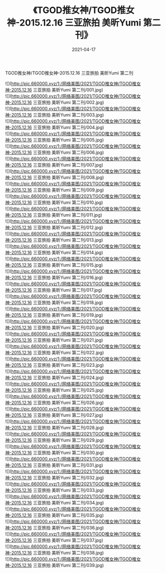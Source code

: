 ﻿---
layout: post
title:  《TGOD推女神/TGOD推女神-2015.12.16 三亚旅拍 美昕Yumi 第二刊》
date:   2021-04-17
img: http://pic.660000.xyz/1:/网络美图/2021/TGOD推女神/TGOD推女神-2015.12.16 三亚旅拍 美昕Yumi 第二刊/000.jpg
categories: [美女, 清纯, 唯美]
---

TGOD推女神/TGOD推女神-2015.12.16 三亚旅拍 美昕Yumi 第二刊

 ![](http://pic.660000.xyz/1:/网络美图/2021/TGOD推女神/TGOD推女神-2015.12.16 三亚旅拍 美昕Yumi 第二刊/001.jpg) <br>![](http://pic.660000.xyz/1:/网络美图/2021/TGOD推女神/TGOD推女神-2015.12.16 三亚旅拍 美昕Yumi 第二刊/002.jpg) <br>![](http://pic.660000.xyz/1:/网络美图/2021/TGOD推女神/TGOD推女神-2015.12.16 三亚旅拍 美昕Yumi 第二刊/003.jpg) <br>![](http://pic.660000.xyz/1:/网络美图/2021/TGOD推女神/TGOD推女神-2015.12.16 三亚旅拍 美昕Yumi 第二刊/004.jpg) <br>![](http://pic.660000.xyz/1:/网络美图/2021/TGOD推女神/TGOD推女神-2015.12.16 三亚旅拍 美昕Yumi 第二刊/005.jpg) <br>![](http://pic.660000.xyz/1:/网络美图/2021/TGOD推女神/TGOD推女神-2015.12.16 三亚旅拍 美昕Yumi 第二刊/006.jpg) <br>![](http://pic.660000.xyz/1:/网络美图/2021/TGOD推女神/TGOD推女神-2015.12.16 三亚旅拍 美昕Yumi 第二刊/007.jpg) <br>![](http://pic.660000.xyz/1:/网络美图/2021/TGOD推女神/TGOD推女神-2015.12.16 三亚旅拍 美昕Yumi 第二刊/008.jpg) <br>![](http://pic.660000.xyz/1:/网络美图/2021/TGOD推女神/TGOD推女神-2015.12.16 三亚旅拍 美昕Yumi 第二刊/009.jpg) <br>![](http://pic.660000.xyz/1:/网络美图/2021/TGOD推女神/TGOD推女神-2015.12.16 三亚旅拍 美昕Yumi 第二刊/010.jpg) <br>![](http://pic.660000.xyz/1:/网络美图/2021/TGOD推女神/TGOD推女神-2015.12.16 三亚旅拍 美昕Yumi 第二刊/011.jpg) <br>![](http://pic.660000.xyz/1:/网络美图/2021/TGOD推女神/TGOD推女神-2015.12.16 三亚旅拍 美昕Yumi 第二刊/012.jpg) <br>![](http://pic.660000.xyz/1:/网络美图/2021/TGOD推女神/TGOD推女神-2015.12.16 三亚旅拍 美昕Yumi 第二刊/013.jpg) <br>![](http://pic.660000.xyz/1:/网络美图/2021/TGOD推女神/TGOD推女神-2015.12.16 三亚旅拍 美昕Yumi 第二刊/014.jpg) <br>![](http://pic.660000.xyz/1:/网络美图/2021/TGOD推女神/TGOD推女神-2015.12.16 三亚旅拍 美昕Yumi 第二刊/015.jpg) <br>![](http://pic.660000.xyz/1:/网络美图/2021/TGOD推女神/TGOD推女神-2015.12.16 三亚旅拍 美昕Yumi 第二刊/016.jpg) <br>![](http://pic.660000.xyz/1:/网络美图/2021/TGOD推女神/TGOD推女神-2015.12.16 三亚旅拍 美昕Yumi 第二刊/017.jpg) <br>![](http://pic.660000.xyz/1:/网络美图/2021/TGOD推女神/TGOD推女神-2015.12.16 三亚旅拍 美昕Yumi 第二刊/018.jpg) <br>![](http://pic.660000.xyz/1:/网络美图/2021/TGOD推女神/TGOD推女神-2015.12.16 三亚旅拍 美昕Yumi 第二刊/019.jpg) <br>![](http://pic.660000.xyz/1:/网络美图/2021/TGOD推女神/TGOD推女神-2015.12.16 三亚旅拍 美昕Yumi 第二刊/020.jpg) <br>![](http://pic.660000.xyz/1:/网络美图/2021/TGOD推女神/TGOD推女神-2015.12.16 三亚旅拍 美昕Yumi 第二刊/021.jpg) <br>![](http://pic.660000.xyz/1:/网络美图/2021/TGOD推女神/TGOD推女神-2015.12.16 三亚旅拍 美昕Yumi 第二刊/022.jpg) <br>![](http://pic.660000.xyz/1:/网络美图/2021/TGOD推女神/TGOD推女神-2015.12.16 三亚旅拍 美昕Yumi 第二刊/023.jpg) <br>![](http://pic.660000.xyz/1:/网络美图/2021/TGOD推女神/TGOD推女神-2015.12.16 三亚旅拍 美昕Yumi 第二刊/024.jpg) <br>![](http://pic.660000.xyz/1:/网络美图/2021/TGOD推女神/TGOD推女神-2015.12.16 三亚旅拍 美昕Yumi 第二刊/025.jpg) <br>![](http://pic.660000.xyz/1:/网络美图/2021/TGOD推女神/TGOD推女神-2015.12.16 三亚旅拍 美昕Yumi 第二刊/026.jpg) <br>![](http://pic.660000.xyz/1:/网络美图/2021/TGOD推女神/TGOD推女神-2015.12.16 三亚旅拍 美昕Yumi 第二刊/027.jpg) <br>![](http://pic.660000.xyz/1:/网络美图/2021/TGOD推女神/TGOD推女神-2015.12.16 三亚旅拍 美昕Yumi 第二刊/028.jpg) <br>![](http://pic.660000.xyz/1:/网络美图/2021/TGOD推女神/TGOD推女神-2015.12.16 三亚旅拍 美昕Yumi 第二刊/029.jpg) <br>![](http://pic.660000.xyz/1:/网络美图/2021/TGOD推女神/TGOD推女神-2015.12.16 三亚旅拍 美昕Yumi 第二刊/030.jpg) <br>![](http://pic.660000.xyz/1:/网络美图/2021/TGOD推女神/TGOD推女神-2015.12.16 三亚旅拍 美昕Yumi 第二刊/031.jpg) <br>![](http://pic.660000.xyz/1:/网络美图/2021/TGOD推女神/TGOD推女神-2015.12.16 三亚旅拍 美昕Yumi 第二刊/032.jpg) <br>![](http://pic.660000.xyz/1:/网络美图/2021/TGOD推女神/TGOD推女神-2015.12.16 三亚旅拍 美昕Yumi 第二刊/033.jpg) <br>![](http://pic.660000.xyz/1:/网络美图/2021/TGOD推女神/TGOD推女神-2015.12.16 三亚旅拍 美昕Yumi 第二刊/034.jpg) <br>![](http://pic.660000.xyz/1:/网络美图/2021/TGOD推女神/TGOD推女神-2015.12.16 三亚旅拍 美昕Yumi 第二刊/035.jpg) <br>![](http://pic.660000.xyz/1:/网络美图/2021/TGOD推女神/TGOD推女神-2015.12.16 三亚旅拍 美昕Yumi 第二刊/036.jpg) <br>![](http://pic.660000.xyz/1:/网络美图/2021/TGOD推女神/TGOD推女神-2015.12.16 三亚旅拍 美昕Yumi 第二刊/037.jpg) <br>![](http://pic.660000.xyz/1:/网络美图/2021/TGOD推女神/TGOD推女神-2015.12.16 三亚旅拍 美昕Yumi 第二刊/038.jpg) <br>![](http://pic.660000.xyz/1:/网络美图/2021/TGOD推女神/TGOD推女神-2015.12.16 三亚旅拍 美昕Yumi 第二刊/039.jpg) <br>